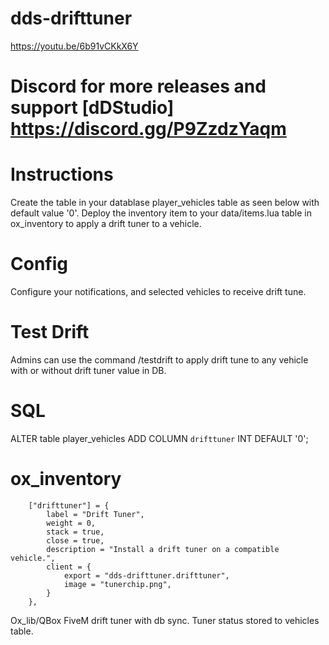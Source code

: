 # dds-drifttuner

https://youtu.be/6b91vCKkX6Y

# Discord for more releases and support [dDStudio] https://discord.gg/P9ZzdzYaqm

# Instructions
Create the table in your datablase player_vehicles table as seen below with default value '0'.  Deploy 
the inventory item to your data/items.lua table in ox_inventory to apply a drift tuner to a vehicle.

# Config
Configure your notifications, and selected vehicles to receive drift tune.

# Test Drift
Admins can use the command /testdrift to apply drift tune to any vehicle with or without drift tuner value in DB.

# SQL
ALTER table player_vehicles
	ADD COLUMN `drifttuner` INT DEFAULT '0';

# ox_inventory
		["drifttuner"] = {
			label = "Drift Tuner",
			weight = 0,
			stack = true,
			close = true,
			description = "Install a drift tuner on a compatible vehicle.",
			client = {
				export = "dds-drifttuner.drifttuner",
				image = "tunerchip.png",
			}
		},

Ox_lib/QBox FiveM drift tuner with db sync.  Tuner status stored to vehicles table.
